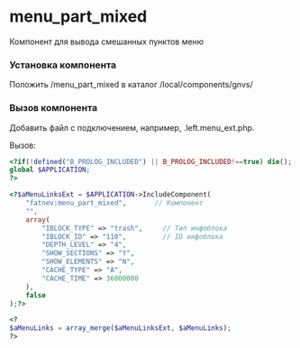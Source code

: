 # menu_part_mixed
Компонент для вывода смешанных пунктов меню

### Установка компонента
Положить /menu_part_mixed в каталог /local/components/gnvs/

### Вызов компонента
Добавить файл с подключением, например, .left.menu_ext.php.

Вызов:

```php
<?if(!defined("B_PROLOG_INCLUDED") || B_PROLOG_INCLUDED!==true) die();
global $APPLICATION;
?>

<?$aMenuLinksExt = $APPLICATION->IncludeComponent(
	"fatnev:menu_part_mixed",       // Компонент 
	"",
	array(
		"IBLOCK_TYPE" => "trash",     // Тип инфоблока 
		"IBLOCK_ID" => "110",         // ID инфоблока
		"DEPTH_LEVEL" => "4",
		"SHOW_SECTIONS" => "Y",
		"SHOW_ELEMENTS" => "N",
		"CACHE_TYPE" => "A",
		"CACHE_TIME" => 36000000
	),
	false
);?>

<?
$aMenuLinks = array_merge($aMenuLinksExt, $aMenuLinks);
?>

```
